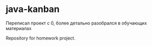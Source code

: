 # java-kanban
Переписал проект с 0, более детально разобрался в обучающих материалах

Repository for homework project.

